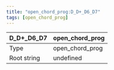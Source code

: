 ```yaml
---
title: "open_chord_prog:D_D+_D6_D7"
tags: [open_chord_prog]
---
```


|D_D+_D6_D7|open_chord_prog|
|---|---|
|Type|open_chord_prog|
|Root string|undefined|

